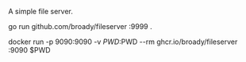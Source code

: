 A simple file server.

go run github.com/broady/fileserver :9999 .

docker run -p 9090:9090 -v $PWD:$PWD --rm ghcr.io/broady/fileserver :9090 $PWD
